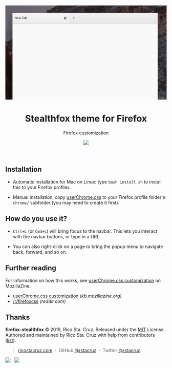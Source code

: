 <p align='center'>
<br><img src='./docs/demo.gif' width='520'><br>
</p>

<h1 align='center'>
Stealthfox theme for Firefox
</h1>

<p align='center'>
Firefox customization
</p>

<p align='center'>
<img src='https://img.shields.io/badge/build-pending-lightgrey.svg'>
</p>

<br>

## Installation

- Automatic installation for Mac on Linux: type `bash install.sh` to install this to your Firefox profiles.

- Manual installation, copy [userChrome.css](./userChrome.css) to your Firefox profile folder's `chrome/` subfolder (you may need to create it first).

## How do you use it?

- `Ctrl+L` (or `Cmd+L`) will bring focus to the navbar. This lets you interact with the navbar buttons, or type in a URL.

- You can also right-click on a page to bring the popup menu to navigate back, forward, and so on.

## Further reading

For information on how this works, see [userChrome.css customization](http://kb.mozillazine.org/index.php?title=UserChrome.css&printable=yes) on MozillaZine.

- [userChrome.css customization](http://kb.mozillazine.org/index.php?title=UserChrome.css&printable=yes) _(kb.mozillazine.org)_
- [/r/firefoxcss](https://www.reddit.com/r/firefoxcss) _(reddit.com)_

## Thanks

**firefox-stealthfox** © 2019, Rico Sta. Cruz. Released under the [MIT] License.<br>
Authored and maintained by Rico Sta. Cruz with help from contributors ([list][contributors]).

> [ricostacruz.com](http://ricostacruz.com) &nbsp;&middot;&nbsp;
> GitHub [@rstacruz](https://github.com/rstacruz) &nbsp;&middot;&nbsp;
> Twitter [@rstacruz](https://twitter.com/rstacruz)

[![](https://img.shields.io/github/followers/rstacruz.svg?style=social&label=@rstacruz)](https://github.com/rstacruz) &nbsp;
[![](https://img.shields.io/twitter/follow/rstacruz.svg?style=social&label=@rstacruz)](https://twitter.com/rstacruz)

[MIT]: http://mit-license.org/
[contributors]: http://github.com/rstacruz/firefox-stealthfox/contributors
